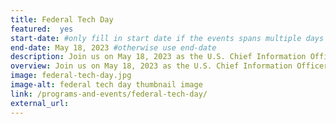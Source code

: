 ```yaml
---
title: Federal Tech Day
featured:  yes
start-date: #only fill in start date if the events spans multiple days
end-date: May 18, 2023 #otherwise use end-date
description: Join us on May 18, 2023 as the U.S. Chief Information Officer Council is partnering with the U.S. Department of Labor and Energy for the 2023 Federal Tech Day. Read more here. (Please link the Federal Tech Day page where it says “Read more here” and include the attached picture to follow the format of the other Past Events).
overview: Join us on May 18, 2023 as the U.S. Chief Information Officer Council is partnering with the U.S. Department of Labor and Energy for the 2023 Federal Tech Day. Read more here. (Please link the Federal Tech Day page where it says “Read more here” and include the attached picture to follow the format of the other Past Events).
image: federal-tech-day.jpg
image-alt: federal tech day thumbnail image
link: /programs-and-events/federal-tech-day/
external_url: 
---
```


